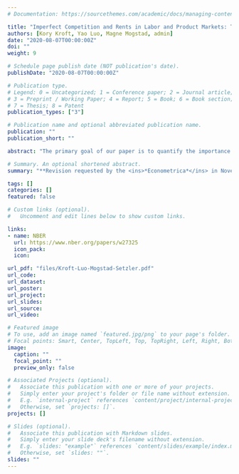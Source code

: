 ```yaml
---
# Documentation: https://sourcethemes.com/academic/docs/managing-content/

title: "Imperfect Competition and Rents in Labor and Product Markets: The Case of the Construction Industry"
authors: [Kory Kroft, Yao Luo, Magne Mogstad, admin]
date: "2020-08-07T00:00:00Z"
doi: ""
weight: 9

# Schedule page publish date (NOT publication's date).
publishDate: "2020-08-07T00:00:00Z"

# Publication type.
# Legend: 0 = Uncategorized; 1 = Conference paper; 2 = Journal article;
# 3 = Preprint / Working Paper; 4 = Report; 5 = Book; 6 = Book section;
# 7 = Thesis; 8 = Patent
publication_types: ["3"]

# Publication name and optional abbreviated publication name.
publication: ""
publication_short: ""

abstract: "The primary goal of our paper is to quantify the importance of imperfect competition in the U.S. construction industry by estimating the size of rents earned by American firms and workers. To obtain a comprehensive measure of the total rents and to understand its sources, we take into account that rents may arise both due to markdown of wages and markup of prices. Our analyses combine the universe of U.S. business and worker tax records with newly collected records from U.S. procurement auctions. We first examine how firms respond to a plausibly exogenous shift in product demand through a difference-in-differences design that compares first-time procurement auction winners to the firms that lose, both before and after the auction. Motivated and guided by these estimates, we next develop, identify, and estimate a model where construction firms compete with one another for projects in the product market and for workers in the labor market. The firms may participate both in the private market and in government projects, the latter of which are procured through first-price sealed-bid auctions. We find that American construction firms have significant wage- and price-setting power. This imperfect competition generates a considerable amount of rents, two-thirds of which is captured by the firms. Lastly, we use the estimated model to perform counterfactual analyses which reveal how increases in the market power of firms, in the product market or the labor market, would affect the outcomes and behavior of workers and firms in the construction industry."

# Summary. An optional shortened abstract.
summary: "**Revision requested by the <ins>*Econometrica*</ins> in November 2020**. </br>My presentations: [NBER Summer Institute (Labor Studies)](https://conference.nber.org/sched/SI20LS), [Stanford SITE (Labor Markets)](https://site.stanford.edu/2020/session12)"

tags: []
categories: []
featured: false

# Custom links (optional).
#   Uncomment and edit lines below to show custom links.

links:
- name: NBER
  url: https://www.nber.org/papers/w27325
  icon_pack:
  icon:

url_pdf: "files/Kroft-Luo-Mogstad-Setzler.pdf"
url_code:
url_dataset:
url_poster:
url_project:
url_slides:
url_source:
url_video:

# Featured image
# To use, add an image named `featured.jpg/png` to your page's folder. 
# Focal points: Smart, Center, TopLeft, Top, TopRight, Left, Right, BottomLeft, Bottom, BottomRight.
image:
  caption: ""
  focal_point: ""
  preview_only: false

# Associated Projects (optional).
#   Associate this publication with one or more of your projects.
#   Simply enter your project's folder or file name without extension.
#   E.g. `internal-project` references `content/project/internal-project/index.md`.
#   Otherwise, set `projects: []`.
projects: []

# Slides (optional).
#   Associate this publication with Markdown slides.
#   Simply enter your slide deck's filename without extension.
#   E.g. `slides: "example"` references `content/slides/example/index.md`.
#   Otherwise, set `slides: ""`.
slides: ""
---
```

